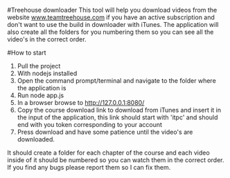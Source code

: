 #Treehouse downloader
This tool will help you download videos from the website www.teamtreehouse.com if you have an active subscription and don't want to use the build in downloader with iTunes.
The application will also create all the folders for you numbering them so you can see all the video's in the correct order.

#How to start
1. Pull the project
2. With nodejs installed
3. Open the command prompt/terminal and navigate to the folder where the application is
4. Run node app.js
5. In a browser browse to http://127.0.0.1:8080/
6. Copy the course download link to download from iTunes and insert it in the input of the application, this link should start with 'itpc' and should end with you token corresponding to your account
7. Press download and have some patience until the video's are downloaded. 

It should create a folder for each chapter of the course and each video inside of it should be numbered so you can watch them in the correct order.
If you find any bugs please report them so I can fix them.
